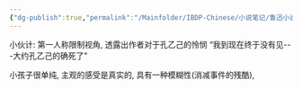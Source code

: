 ```yaml
---
{"dg-publish":true,"permalink":"/Mainfolder/IBDP-Chinese/小说笔记/鲁迅小说/孔乙己/"}
---
```


小伙计: 第一人称限制视角, 透露出作者对于孔乙己的怜悯
“我到现在终于没有见---大约孔乙己的确死了”

小孩子很单纯, 主观的感受是真实的, 具有一种模糊性(消减事件的残酷), 